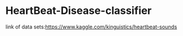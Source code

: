 # HeartBeat-Disease-classifier
link of data sets:https://www.kaggle.com/kinguistics/heartbeat-sounds

